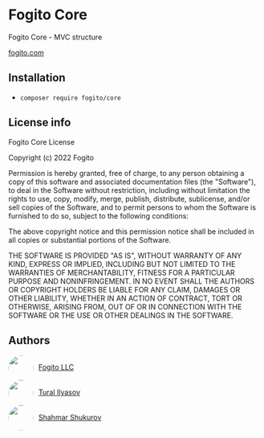 # Fogito Core

Fogito Core - MVC structure

<a href="https://fogito.com">fogito.com</a>

## Installation

- `composer require fogito/core`

## License info
Fogito Core License

Copyright (c) 2022 Fogito

Permission is hereby granted, free of charge, to any person obtaining a copy
of this software and associated documentation files (the "Software"), to deal
in the Software without restriction, including without limitation the rights
to use, copy, modify, merge, publish, distribute, sublicense, and/or sell
copies of the Software, and to permit persons to whom the Software is
furnished to do so, subject to the following conditions:

The above copyright notice and this permission notice shall be included in all
copies or substantial portions of the Software.

THE SOFTWARE IS PROVIDED "AS IS", WITHOUT WARRANTY OF ANY KIND, EXPRESS OR
IMPLIED, INCLUDING BUT NOT LIMITED TO THE WARRANTIES OF MERCHANTABILITY,
FITNESS FOR A PARTICULAR PURPOSE AND NONINFRINGEMENT. IN NO EVENT SHALL THE
AUTHORS OR COPYRIGHT HOLDERS BE LIABLE FOR ANY CLAIM, DAMAGES OR OTHER
LIABILITY, WHETHER IN AN ACTION OF CONTRACT, TORT OR OTHERWISE, ARISING FROM,
OUT OF OR IN CONNECTION WITH THE SOFTWARE OR THE USE OR OTHER DEALINGS IN THE
SOFTWARE.


## Authors
<div><img src="https://avatars.githubusercontent.com/u/67363720?s=200&v=4" style="vertical-align:middle;width:50px;height:50px;border-radius:25px;margin-right:10px"/><a href="https://github.com/fogito-com">Fogito LLC</a></div>
<div><img src="https://avatars.githubusercontent.com/u/49871657?s=200&v=4" style="vertical-align:middle;width:50px;height:50px;border-radius:25px;margin-right:10px"/><a href="https://github.com/reactural">Tural Ilyasov</a></div>
<div><img src="https://avatars.githubusercontent.com/u/26191748?s=2007v=4" style="vertical-align:middle;width:50px;height:50px;border-radius:25px;margin-right:10px"/><a href="https://github.com/seniorshahmar">Shahmar Shukurov</a></div>

